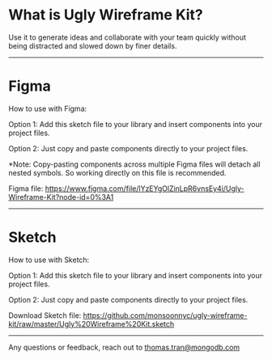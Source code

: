 # What is Ugly Wireframe Kit?

Use it to generate ideas and collaborate with your team quickly without being distracted and slowed down by finer details.

------------------------------------------------------------

# Figma

How to use with Figma:

Option 1:
Add this sketch file to your library and insert components into your project files.

Option 2:
Just copy and paste components directly to your project files.

*Note: Copy-pasting components across multiple Figma files will detach all nested symbols. So working directly on this file is recommended. 

Figma file: https://www.figma.com/file/lYzEYgOlZinLpR6vnsEy4i/Ugly-Wireframe-Kit?node-id=0%3A1

------------------------------------------------------------

# Sketch

How to use with Sketch:

Option 1:
Add this sketch file to your library and insert components into your project files.

Option 2:
Just copy and paste components directly to your project files.

Download Sketch file: https://github.com/monsoonnyc/ugly-wireframe-kit/raw/master/Ugly%20Wireframe%20Kit.sketch

------------------------------------------------------------

Any questions or feedback, reach out to thomas.tran@mongodb.com
